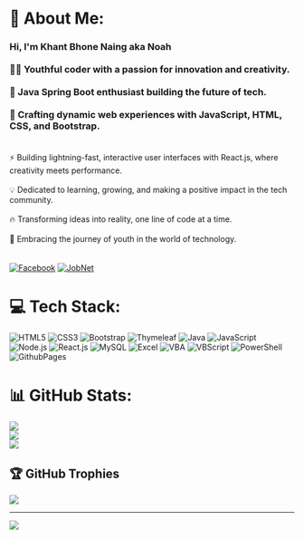 # 💫 About Me:
### Hi, I'm Khant Bhone Naing aka Noah<br><br>👨‍💻 Youthful coder with a passion for innovation and creativity.<br><br>🌟 Java Spring Boot enthusiast building the future of tech.<br><br>🚀 Crafting dynamic web experiences with JavaScript, HTML, CSS, and Bootstrap.<br><br>
⚡️ Building lightning-fast, interactive user interfaces with React.js, where creativity meets performance.<br><br> 💡 Dedicated to learning, growing, and making a positive impact in the tech community.<br><br>🔥 Transforming ideas into reality, one line of code at a time.<br><br>🌱 Embracing the journey of youth in the world of technology.<br><br>
<br>[![Facebook](https://img.shields.io/badge/-Facebook-1877F2?style=for-the-badge&logo=facebook&logoColor=white)](https://www.facebook.com/noah.khant?mibextid=ZbWKwL)
[![JobNet](https://img.shields.io/badge/JobNet.co.mm-0072BC?style=for-the-badge&logo=data:image/svg+xml;base64,&logoColor=white)](https://www.jobnet.com.mm/job-seeker/dashboard/profile)

# 💻 Tech Stack:
![HTML5](https://img.shields.io/badge/html5-%23E34F26.svg?style=for-the-badge&logo=html5&logoColor=white) 
![CSS3](https://img.shields.io/badge/css3-%231572B6.svg?style=for-the-badge&logo=css3&logoColor=white) 
![Bootstrap](https://img.shields.io/badge/bootstrap-%238511FA.svg?style=for-the-badge&logo=bootstrap&logoColor=white) 
![Thymeleaf](https://img.shields.io/badge/Thymeleaf-%23005C0F.svg?style=for-the-badge&logo=Thymeleaf&logoColor=white) 
![Java](https://img.shields.io/badge/java-%23ED8B00.svg?style=for-the-badge&logo=openjdk&logoColor=white) 
![JavaScript](https://img.shields.io/badge/javascript-%23323330.svg?style=for-the-badge&logo=javascript&logoColor=%23F7DF1E) 
![Node.js](https://img.shields.io/badge/node.js-339933?style=for-the-badge&logo=nodedotjs&logoColor=white)
![React.js](https://img.shields.io/badge/react.js-%2320232a.svg?style=for-the-badge&logo=react&logoColor=%2361DAFB) 
![MySQL](https://img.shields.io/badge/mysql-%2300000f.svg?style=for-the-badge&logo=mysql&logoColor=white) 
![Excel](https://img.shields.io/badge/Excel-%23217346.svg?style=for-the-badge&logo=microsoft-excel&logoColor=white)
![VBA](https://img.shields.io/badge/VBA-%23121011.svg?style=for-the-badge&logo=microsoftexcel&logoColor=white) 
![VBScript](https://img.shields.io/badge/VBScript-%23004894.svg?style=for-the-badge&logo=windows&logoColor=white)
![PowerShell](https://img.shields.io/badge/PowerShell-%235391C7.svg?style=for-the-badge&logo=powershell&logoColor=white)
![GithubPages](https://img.shields.io/badge/github%20pages-121013?style=for-the-badge&logo=github&logoColor=white) 

# 📊 GitHub Stats:
![](https://github-readme-stats.vercel.app/api?username=noahkhant&theme=radical&hide_border=false&include_all_commits=false&count_private=false)<br/>
![](https://github-readme-streak-stats.herokuapp.com/?user=noahkhant&theme=radical&hide_border=false)<br/>
![](https://github-readme-stats.vercel.app/api/top-langs/?username=noahkhant&theme=radical&hide_border=false&include_all_commits=false&count_private=false&layout=compact)

## 🏆 GitHub Trophies
![](https://github-profile-trophy.vercel.app/?username=noahkhant&theme=radical&no-frame=false&no-bg=true&margin-w=4)

---
[![](https://visitcount.itsvg.in/api?id=noahkhant&icon=0&color=0)](https://visitcount.itsvg.in)

<!-- Proudly created with GPRM ( https://gprm.itsvg.in ) -->
